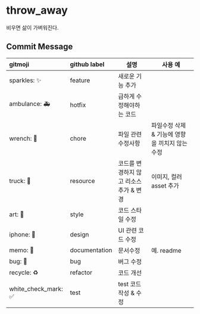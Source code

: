 # throw_away
비우면 삶이 가벼워진다.

## Commit Message

| gitmoji             | github label  | 설명                                    | 사용 예                                        |
| :------------------ | :------------ | --------------------------------------- | ---------------------------------------------- |
| sparkles: ✨        | feature        | 새로운 기능 추가                |                                                |
| ambulance: 🚑️        | hotfix        | 급하게 수정해야하는 코드                |                                                |
| wrench: 🔧           | chore         | 파일 관련 수정사항                      | 파일수정 삭제 & 기능에 영향을 끼치지 않는 수정 |
| truck: 🚚         | resource      | 코드를 변경하지 않고 리소스 추가 & 변경 | 이미지, 컬러 asset 추가                        |
| art: 🎨              | style         | 코드 스타일 수정                        |                                                |
| iphone: 📱           | design        | UI 관련 코드 수정                       |                                                |
| memo: 📝             | documentation | 문서수정                                | 예. readme                                     |
| bug: 🐛              | bug           | 버그 수정                               |                                                |
| recycle: ♻️          | refactor      | 코드 개선                               |                                                |
| white_check_mark: ✅ | test          | test 코드 작성 & 수정                   |                                                |
